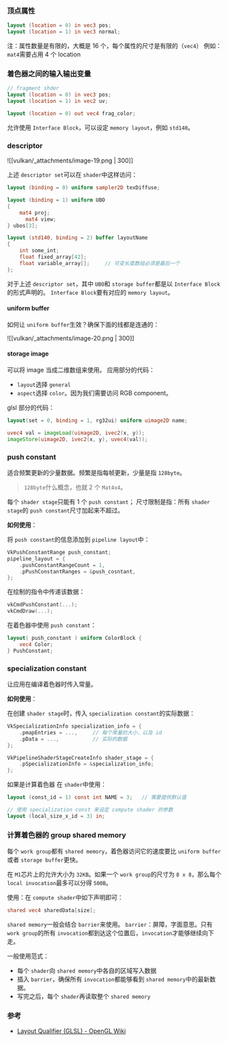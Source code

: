 ### 顶点属性

```glsl
layout (location = 0) in vec3 pos;
layout (location = 1) in vec3 normal;
```
注：属性数量是有限的，大概是 16 个，每个属性的尺寸是有限的（`vec4`）
例如：`mat4`需要占用 4 个 location


### 着色器之间的输入输出变量

```glsl
// fragment shder
layout (location = 0) in vec3 pos;
layout (location = 1) in vec2 uv;

layout (location = 0) out vec4 frag_color;
```
允许使用 `Interface Block`，可以设定 `memory layout`，例如 `std140`。


### descriptor

![[vulkan/_attachments/image-19.png | 300]]

上述 `descriptor set`可以在 `shader`中这样访问：
```glsl
layout (binding = 0) uniform sampler2D texDiffuse;

layout (binding = 1) uniform UBO
{
    mat4 proj;
	  mat4 view;
} ubos[3];

layout (std140, binding = 2) buffer layoutName
{
    int some_int;
    float fixed_array[42];
    float variable_array[]; 	// 可变长度数组必须是最后一个
};
```

对于上述 `descriptor set`，其中 `UBO`和 `storage buffer`都是以 `Interface Block`的形式声明的。
`Interface Block`要有对应的 `memory layout`。


#### uniform buffer

如何让 `uniform buffer`生效？确保下面的线都是连通的：

![[vulkan/_attachments/image-20.png | 300]]


#### storage image

可以将 image 当成二维数组来使用。
应用部分的代码：

- `layout`选择 `general`
- `aspect`选择 `color`。因为我们需要访问 RGB component。

glsl 部分的代码：
```glsl
layout(set = 0, binding = 1, rg32ui) uniform uimage2D name;

uvec4 val = imageLoad(uimage2D, ivec2(x, y));
imageStore(uimage2D, ivec2(x, y), uvec4(val));
```


### push constant

适合频繁更新的少量数据。频繁是指每帧更新，少量是指 `128byte`。
> `128byte`什么概念，也就 2 个 `Mat4x4`。


每个 `shader stage`只能有 1 个 `push constant`；
尺寸限制是指：所有 `shader stage`的 `push constant`尺寸加起来不超过。

**如何使用**：

将 `push constant`的信息添加到 `pipeline layout`中：
```cpp
VkPushConstantRange push_constant;
pipeline_layout = {
	.pushConstantRangeCount = 1,
    .pPushConstantRanges = &push_cosntant,
};
```

在绘制的指令中传递该数据：
```cpp
vkCmdPushConstant(...);
vkCmdDraw(...);
```

在着色器中使用 `push constant`：
```glsl
layout( push_constant ) uniform ColorBlock {
    vec4 Color;
} PushConstant;
```


### specialization constant

让应用在编译着色器时传入常量。


**如何使用**：

在创建 `shader stage`时，传入 `specialization constant`的实际数据：
```cpp
VkSpecializationInfo specialization_info = {
	.pmapEntries = ...,		// 每个常量的大小，以及 id
	.pData = ...,			// 实际的数据
};

VkPipelineShaderStageCreateInfo shader_stage = {
	.pSpecializationInfo = &specialization_info;
};
```

如果是计算着色器
在 `shader`中使用：
```glsl
layout (const_id = 1) const int NAME = 3;	// 需要提供默认值

// 使用 specialization const 来设定 compute shader 的参数
layout (local_size_x_id = 3) in;
```


### 计算着色器的 group shared memory

每个 `work group`都有 `shared memory`，着色器访问它的速度要比 `uniform buffer`或者 `storage buffer`更快。

在 `M1`芯片上的允许大小为 `32KB`。如果一个 `work group`的尺寸为 `8 x 8`，那么每个 `local invocation`最多可以分得 `500B`。

使用：在 `compute shader`中如下声明即可：
```glsl
shared vec4 sharedData[size];
```

`shared memory`一般会结合 `barrier`来使用。
`barrier`：屏障，字面意思。只有 `work group`的所有 `invocation`都到达这个位置后，`invocation`才能够继续向下走。


一般使用范式：

- 每个 `shader`向 `shared memory`中各自的区域写入数据
- 插入 `barrier`，确保所有 `invocation`都能够看到 `shared memory`中的最新数据。
- 写完之后，每个 `shader`再读取整个 `shared memory`


### 参考

- [Layout Qualifier (GLSL) - OpenGL Wiki](https://www.khronos.org/opengl/wiki/Layout_Qualifier_(GLSL))
